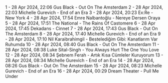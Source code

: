 1 - 28 Apr 2024, 22:06	Gus Black - Out On The Amsterdam
2 - 28 Apr 2024, 22:03	Michelle Gurevich - End of an Era
3 - 28 Apr 2024, 20:23	Ex:Re - New York
4 - 28 Apr 2024, 17:54	Emre Nalbantoğlu - Nereye Dersen Oraya
5 - 28 Apr 2024, 17:51	The National - The Rains Of Castomere
6 - 28 Apr 2024, 17:45	Dekadans - Cinnet
7 - 28 Apr 2024, 17:43	Gus Black - Out On The Amsterdam
8 - 28 Apr 2024, 17:40	Michelle Gurevich - End of an Era
9 - 28 Apr 2024, 17:10	Nil Karaibrahimgil - Bestelediğim Gibi: Kanatlarım Var Ruhumda
10 - 28 Apr 2024, 08:40	Gus Black - Out On The Amsterdam
11 - 28 Apr 2024, 08:38	Luke Sital-Singh - You Always Hurt The One You Love
12 - 28 Apr 2024, 08:34	Şebnem Ferah - Artık Kısa Cümleler Kuruyorum
13 - 28 Apr 2024, 08:34	Michelle Gurevich - End of an Era
14 - 28 Apr 2024, 08:26	Gus Black - Out On The Amsterdam
15 - 28 Apr 2024, 08:23	Michelle Gurevich - End of an Era
16 - 28 Apr 2024, 00:29	Dream Theater - Pull Me Under
